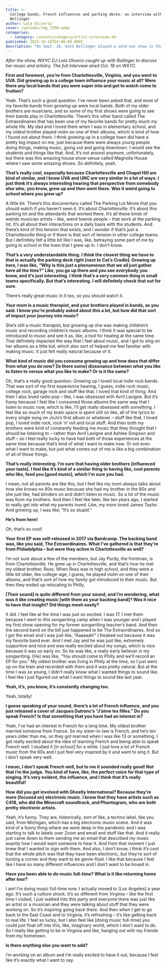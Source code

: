 ```yaml
---
title: >-
  College bands, French influences and parking decks: an interview with Kate
  Bollinger
author: Lola Oliverio
cover: /uploads/img_7290.webp
categories:
  - category: content/category/artist-interview.md
published: 2023-10-18T04:00:00.000Z
description: "On Sept. 28, Kate Bollinger played a sold-out show in the back room of Cat’s Cradle, a concert venue in Carrboro. The Virginia native and Ghostly International signee writes soft, catchy indie pop music with folk and French influences.\_\_"
---
```


*After the show, WXYC DJ Lola Oliverio caught up with Bollinger to discuss her music and artistry. The full interview aired Oct. 18 on WXYC.*

**First and foremost, you’re from Charlottesville, Virginia, and you went to UVA. Did growing up in a college town influence your music at all? Were there any local bands that you were super into and got to watch come to fruition?**

Yeah. That’s such a good question. I’ve never been asked that, and most of my favorite bands from growing up were local bands. Both of my older brothers are musicians, and so some of my first shows were going to see their bands play in Charlottesville. There’s this other band called The Extraordinaires that has been one of my favorite bands for pretty much my whole life. My dad and I loved them when I was in elementary school, and my oldest brother played violin on one of their albums, which is kind of how I found out about them. I think growing up in a college town did have a pretty big impact on me, just because there were always young people doing things, making music, going out and going downtown. I would see the students and things like that. And, It’s not around anymore, unfortunately, but there was this amazing house show venue called Magnolia House where I saw some amazing shows. So definitely, yeah.

**That’s really cool, especially because Charlottesville and Chapel Hill are kind of similar, and I know UVA and UNC are very similar in a lot of ways. I just think it’s always interesting hearing that perspective from somebody else who, you know, grew up and then went there. Was it weird going to school where you grew up?**

A little bit. There’s this documentary called The Parking Lot Movie that you should watch if you haven’t seen it. It’s about Charlottesville. It’s about this parking lot and the attendants that worked there. It’s all these kinds of weirdo musician artists – like, weird townie people – that work at the parking lot. It’s all about their interactions on a daily basis with the students. And there’s kind of this tension that exists, and I wonder if that’s just a Charlottesville thing or if there is that sort of tension in other college towns. But I definitely felt a little bit like I was, like, betraying some part of me by going to school in the town that I grew up in. I don’t know.

**That’s a very understandable thing. I think the closest thing we have to that is actually the parking deck right \[next to Cat’s Cradle]. Growing up here, I was like, “Why is this just a phenomenon that we all just gather here all the time?” Like, you go up there and you see everybody you know, and it’s just interesting. I think that’s a very common thing in small towns specifically. But that’s interesting. I will definitely check that out for sure.**

There’s really great music in it too, so you should watch it.  

**Your mom is a music therapist, and your brothers played in bands, as you said. I know you’re probably asked about this a lot, but how did that sort of impact your journey into music?**

She’s still a music therapist, but growing up she was making children’s music and recording children’s music albums. I think it was special to be introduced to music and see it as, like, a tool for healing at the same time. That definitely impacted the way that I feel about music, and I got to sing on her albums as a little kid, which also sort of helped me feel familiar with making music. It just felt really natural because of it.

**What kind of music did you consume growing up and how does that differ from what you do now? \[Is there some] dissonance between what you like to listen to versus what you like to make? Or is it the same?**

Oh, that’s a really good question. Growing up I loved local indie rock bands. That was sort of my first experience hearing, I guess, indie rock music, college rock, garage rock and stuff like that. I loved that kind of thing. And then I also loved radio pop – like, I was obsessed with Avril Lavigne. But it’s funny because I feel like I consumed those albums the same way that I listen to music now, which is like, I’ll get really obsessed with something. I feel like so much of my brain space is spent still on like, all of the lyrics to every single song on JoJo’s first album or whatever – stuff like that. I loved pop, I loved indie rock, rock ‘n’ roll and local stuff. And then both my brothers were kind of constantly feeding me music that they thought that I should be listening to – rather than Avril Lavigne and Ashlee Simpson and stuff – so I feel really lucky to have had both of those experiences at the same time because that’s kind of what I want to make now. Or not even what I want to make, but just what comes out of me is like a big combination of all of those things.  

**That’s really interesting. I’m sure that having older brothers \[influenced your taste]. I feel like it’s kind of a similar thing to having like, cool parents who like, feed you \[good music], which I’m sure you had.**

I mean, not all parents are like this, but I feel like my mom always talks about how she knows no 80s music because she had my brother in the 80s and she just like, had blinders on and didn’t listen to music. So a lot of the music was from my brothers. And then I feel like later, like ten years ago, I started to really get into what my parents loved. Like, my mom loved James Taylor. And growing up, I was like, “It’s so stupid.”  

**He’s from here!**

Oh, that’s so cool!

**Your first EP was self-released in 2017 via Bandcamp. The backing band was, like you said, The Extraordinaires. What I’ve gathered is that they’re from Philadelphia – but were they active in Charlottesville as well?**

I’m not sure about a few of the members, but Jay Purdy, the frontman, is from Charlottesville. He grew up in Charlottesville, and that’s how he met my oldest brother, Ross. When Ross was in high school, and they were a little bit older, like college-age, I guess, he played violin on one of their albums, and that’s sort of how my family got introduced to their music. But then they ended up relocating to Philly. 

**\[Their sound] is quite different from your sound, and I’m wondering, what was it like creating music \[with them as your backing band]? Was it nice to have that insight? Did things mesh easily?**  

It did. I feel like at the time I was just so excited. I was 17. I met them because I went to this songwriting camp when I was younger and I played my first show opening for my former songwriting teacher’s band. And then the second band on the bill just happened to be The Extraordinaires. And so I got the email and I was just like, “Aaaaaah!” I freaked out because it was my favorite band ever. And I met Jay and he was just like, extremely supportive and nice and was really excited about my songs, which is nice because it was so early on. So he was like, a really early believer in my songwriting. \[He] was like, “You should come to Philly and we’ll record an EP for you.” My oldest brother was living in Philly at the time, so I just went up on the train and recorded with them and it was pretty natural. But at the time I was so young, I didn’t really know what I wanted things to sound like. I feel like I just figured out what I want things to sound like last year.  

**Yeah, it’s, you know, it’s constantly changing too.**

Yeah, totally! 

**I guess speaking of your sound, there’s a lot of French influence, and you just released a cover of Jacques Dutronc’s “J’aime les filles.” Do you speak French? Is that something that you have had an interest in?**

Yeah, I’ve had an interest in French for a long time. My oldest brother married someone from France. So my sister-in-law is French, and he’s ten years older than me, so they got married when I was like 13 or something. I got really excited about the idea of learning French and being able to speak French well. I studied it \[in school] for a while. I just love a lot of French music from the 60s and I just feel very inspired by it and want to sing it. But I don’t speak very well. 

**I mean, I don’t speak French well, but to me it sounded really good! Not that I’m the judge. You kind of have, like, the perfect voice for that type of singing. It’s very evident, the influence, and I think that it’s really beautiful!**

**How did you get involved with Ghostly International? Because they’re more \[focused on] electronic music. I know that they have artists such as C418, who did the Minecraft soundtrack, and Phantogram, who are both pretty electronic artists.** 

Yeah, it’s funny. They are, historically, sort of like, a techno label, like you said, from Michigan, which has a big electronic music scene. And it was kind of a funny thing where we were deep in the pandemic and I was starting to talk to labels over Zoom and email and stuff like that. And it really just came down to them sending me an email that described my music exactly how I would want someone to hear it. And from that moment I just knew that I wanted to sign with them. And also, I don’t know, I think it’s cool that the whole pitch was that they have been electronic, but they’re sort of turning a corner and they want to be genre-fluid. I like that because I feel like I have so many different influences and I don’t want to be boxed in.  

**Have you been able to do music full-time? What is it like returning home after tour?**

I am! I’m doing music full-time now. I actually moved to \[Los Angeles] a year ago. It’s such a culture shock. It’s so different from Virginia – like the first time I visited, I just walked into this party and everyone there was just like an artist or a musician and they were talking about stuff that they were working on. So it’s inspiring going back there. And then when I get to go back to the East Coast and to Virginia, it’s refreshing – it’s like getting back to real life. I feel so lucky, but I also feel like \[doing music full-time] you could just float off into this, like, imaginary world, which I don’t want to do. So I really like getting to be in Virginia and like, hanging out with my friends from my hometown. 

**Is there anything else you want to add?**

I’m working on an album and I’m really excited to have it out, because I feel like it’s exactly what I want to say. 
